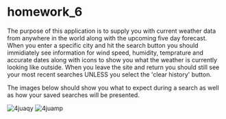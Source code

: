 # homework_6

The purpose of this application is to supply you with current weather data from anywhere in the world along with the upcoming five day forecast. When you enter a specific city and hit the search button you should immidiately see information for wind speed, humidity, temprature and accurate dates along with icons to show you what the weather is currently looking like outside. When you leave the site and return you should still see your most recent searches UNLESS you select the 'clear history' button. 

The images below should show you what to expect during a search as well as how your saved searches will be presented. 

![4juaqy](https://user-images.githubusercontent.com/69257164/97135287-daf65800-171d-11eb-831d-038ca3088355.jpg)
![4juamp](https://user-images.githubusercontent.com/69257164/97135298-e2b5fc80-171d-11eb-81ce-7cb13a70612b.jpg)
